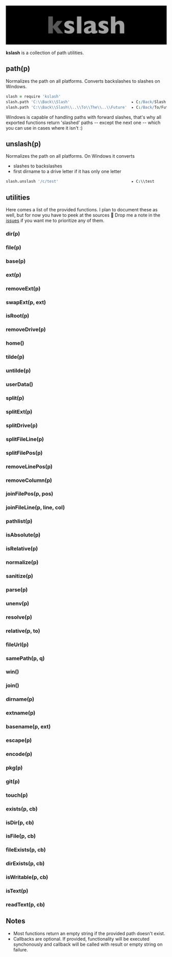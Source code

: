 
![kslash](kslash.png)

**kslash** is a collection of path utilities.

## path(p) 

Normalizes the path on all platforms.
Converts backslashes to slashes on Windows.

```coffeescript
slash = require 'kslash'
slash.path 'C:\\Back\\Slash'                           ▸ C:/Back/Slash
slash.path 'C:\\Back\\Slash\\..\\To\\The\\..\\Future'  ▸ C:/Back/To/Future
```

Windows is capable of handling paths with forward slashes,
that's why all exported functions return 'slashed' paths -- except the next one -- which you can use in cases where it isn't :)

## unslash(p)

Normalizes the path on all platforms.
On Windows it converts
- slashes to backslashes
- first dirname to a drive letter if it has only one letter

```coffeescript
slash.unslash '/c/test'                                ▸ C:\\test
```

## utilities

Here comes a list of the provided functions. I plan to document these as well, but for now you have to peek at the sources 🤢
Drop me a note in the [issues](https://github.com/monsterkodi/kslash/issues) if you want me to prioritize any of them.

### dir(p)   
### file(p)   
### base(p)   
### ext(p) 
### removeExt(p) 
### swapExt(p, ext)

### isRoot(p) 
### removeDrive(p) 

### home()
### tilde(p) 
### untilde(p) 
### userData()

### split(p)
### splitExt(p) 
### splitDrive(p) 
### splitFileLine(p) 
### splitFilePos(p) 
### removeLinePos(p) 
### removeColumn(p) 

### joinFilePos(p, pos) 
### joinFileLine(p, line, col) 

### pathlist(p) 

### isAbsolute(p)   
### isRelative(p)   
### normalize(p)   
### sanitize(p)
### parse(p)
### unenv(p) 
### resolve(p) 
### relative(p, to) 
### fileUrl(p) 
### samePath(p, q) 

### win()
### join()
### dirname(p)   
### extname(p)   
### basename(p, ext) 

### escape(p) 
### encode(p) 

### pkg(p) 
### git(p) 

### touch(p) 

### exists(p, cb) 
### isDir(p, cb) 
### isFile(p, cb) 
### fileExists(p, cb) 
### dirExists(p, cb) 
### isWritable(p, cb) 

### isText(p) 
### readText(p, cb) 

## Notes

- Most functions return an empty string if the provided path doesn't exist.
- Callbacks are optional. If provided, functionality will be executed synchonously and callback will be called with result or empty string on failure.
